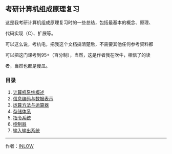 ## 考研计算机组成原理复习



这是我考研计算机组成原理复习时的一些总结，包括最基本的概念、原理、

代码实现（C）、扩展等。

可以这么说，考杭电，把我这个文档搞清楚后，不需要其他任何参考资料都

可以把这门课考到95+（百分制），当然，这是作者我在吹牛，相信了的读

者，当然也都是傻瓜。



### 目录

1. [计算机系统概述](./计算机系统概述/README.md)
2. [信息编码与数据表示](./信息编码与数据表示/README.md)
3. [运算方法与运算器](./运算方法与运算器/README.md)
4. [存储体系](./存储体系/README.md)
5. [指令系统](./指令系统/README.md)
6. [控制器](./控制器/README.md)
7. [输入输出系统](./输入输出系统/README.md)



---

作者：[INLOW](https://www.github.com/qvjp "Qv Junping")